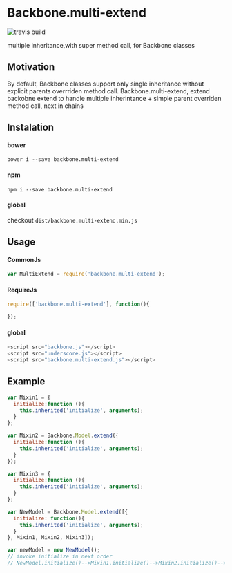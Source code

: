 # Backbone.multi-extend
![travis build](https://travis-ci.org/Trskldn/backbone.multi-extend.svg?branch=master)

multiple inheritance,with super method call, for Backbone classes

## Motivation
By default, Backbone classes support only single inheritance without explicit
parents overrriden method call. Backbone.multi-extend, extend backobne extend to handle
multiple inherintance + simple parent overriden method call, next in chains


## Instalation

#### bower
`bower i --save backbone.multi-extend`

#### npm
`npm i --save backbone.multi-extend`

#### global
checkout `dist/backbone.multi-extend.min.js`



## Usage

#### CommonJs
```js
var MultiExtend = require('backbone.multi-extend');
```


#### RequireJs

```js
require(['backbone.multi-extend'], function(){

});
```

#### global
```js
<script src="backbone.js"></script>
<script src="underscore.js"></script>
<script src="backbone.multi-extend.js"></script>

```

## Example


```js
var Mixin1 = {
  initialize:function (){
    this.inherited('initialize', arguments);
  }
};

var Mixin2 = Backbone.Model.extend({
  initialize:function (){
    this.inherited('initialize', arguments);
  }
});

var Mixin3 = {
  initialize:function (){
    this.inherited('initialize', arguments);
  }
};

var NewModel = Backbone.Model.extend([{
  initialize: function(){
    this.inherited('initialize', arguments);
  }
}, Mixin1, Mixin2, Mixin3]);

var newModel = new NewModel();
// invoke initialize in next order
// NewModel.initialize()-->Mixin1.initialize()-->Mixin2.initialize()-->Mixin3.initialize()-->Backbone.Model.initialize()

```
